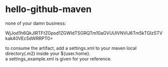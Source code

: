 # hello-github-maven

none of your damn business:  

WjJod1h6QkJlRTFtZGpsd1ZGWldTSGRQTm10aGVUUlVNVlJ6Tm5kTGIzSTVkak40VEc5dWRRPT0=

to consume the artifact, add a settings.xml to your maven local directory(.m2) inside your ${user.home}.  
a settings_example.xml is given for your reference.